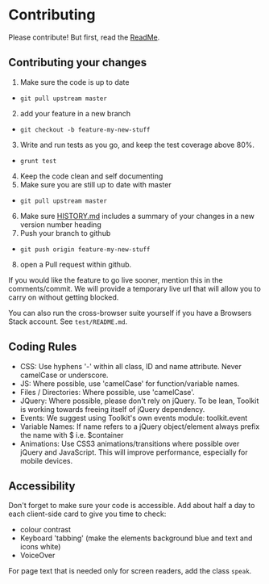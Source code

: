 # Contributing

Please contribute!  But first, read the [ReadMe](https://github.com/skyglobal/web-toolkit#setup).

## Contributing your changes

 1. Make sure the code is up to date
   * `git pull upstream master`
 2. add your feature in a new branch
   * `git checkout -b feature-my-new-stuff`
 3. Write and run tests as you go, and keep the test coverage above 80%.
   * `grunt test`
 4. Keep the code clean and self documenting
 5. Make sure you are still up to date with master
   * `git pull upstream master`
 6. Make sure [HISTORY.md](./HISTORY.md) includes a summary of your changes in a new version number heading
 7. Push your branch to github
   * `git push origin feature-my-new-stuff`
 8. open a Pull request within github.

If you would like the feature to go live sooner, mention this in the comments/commit. We will provide a temporary live url that will allow you to carry on without getting blocked.

You can also run the cross-browser suite yourself if you have a Browsers Stack account. See `test/README.md`.

## Coding Rules

 * CSS: Use hyphens '-' within all class, ID and name attribute. Never camelCase or underscore.
 * JS: Where possible, use 'camelCase' for function/variable names.
 * Files / Directories: Where possible, use 'camelCase'.
 * JQuery: Where possible, please don't rely on jQuery. To be lean, Toolkit is working towards freeing itself of jQuery dependency.
 * Events: We suggest using Toolkit's own events module: toolkit.event
 * Variable Names: If name refers to a jQuery object/element always prefix the name with $ i.e. $container
 * Animations: Use CSS3 animations/transitions where possible over jQuery and JavaScript. This will improve performance, especially for mobile devices.

## Accessibility

Don't forget to make sure your code is accessible.
Add about half a day to each client-side card to give you time to check:
 * colour contrast
 * Keyboard 'tabbing' (make the elements background blue and text and icons white)
 * VoiceOver

For page text that is needed only for screen readers, add the class `speak`.
